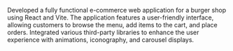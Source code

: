  Developed a fully functional e-commerce web application for a burger shop using React and Vite. The application features a user-friendly interface, allowing customers to browse the menu, add items to the cart, and place orders. Integrated various third-party libraries to enhance the user experience with animations, iconography, and carousel displays.

